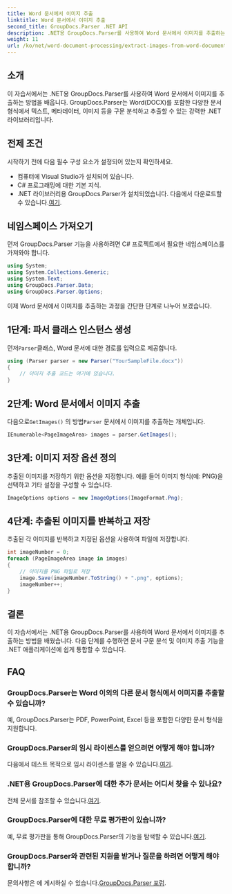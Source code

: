 ```yaml
---
title: Word 문서에서 이미지 추출
linktitle: Word 문서에서 이미지 추출
second_title: GroupDocs.Parser .NET API
description: .NET용 GroupDocs.Parser를 사용하여 Word 문서에서 이미지를 추출하는 방법을 알아보세요. 이 자습서에서는 이미지를 .NET에 통합하기 위한 단계별 지침을 제공합니다.
weight: 11
url: /ko/net/word-document-processing/extract-images-from-word-document/
---
```

## 소개
이 자습서에서는 .NET용 GroupDocs.Parser를 사용하여 Word 문서에서 이미지를 추출하는 방법을 배웁니다. GroupDocs.Parser는 Word(DOCX)를 포함한 다양한 문서 형식에서 텍스트, 메타데이터, 이미지 등을 구문 분석하고 추출할 수 있는 강력한 .NET 라이브러리입니다.
## 전제 조건
시작하기 전에 다음 필수 구성 요소가 설정되어 있는지 확인하세요.
- 컴퓨터에 Visual Studio가 설치되어 있습니다.
- C# 프로그래밍에 대한 기본 지식.
- .NET 라이브러리용 GroupDocs.Parser가 설치되었습니다. 다음에서 다운로드할 수 있습니다.[여기](https://releases.groupdocs.com/parser/net/).
## 네임스페이스 가져오기
먼저 GroupDocs.Parser 기능을 사용하려면 C# 프로젝트에서 필요한 네임스페이스를 가져와야 합니다.
```csharp
using System;
using System.Collections.Generic;
using System.Text;
using GroupDocs.Parser.Data;
using GroupDocs.Parser.Options;
```
이제 Word 문서에서 이미지를 추출하는 과정을 간단한 단계로 나누어 보겠습니다.
## 1단계: 파서 클래스 인스턴스 생성
 먼저`Parser`클래스, Word 문서에 대한 경로를 입력으로 제공합니다.
```csharp
using (Parser parser = new Parser("YourSampleFile.docx"))
{
    // 이미지 추출 코드는 여기에 있습니다.
}
```
## 2단계: Word 문서에서 이미지 추출
 다음으로`GetImages()` 의 방법`Parser` 문서에서 이미지를 추출하는 개체입니다.
```csharp
IEnumerable<PageImageArea> images = parser.GetImages();
```
## 3단계: 이미지 저장 옵션 정의
추출된 이미지를 저장하기 위한 옵션을 지정합니다. 예를 들어 이미지 형식(예: PNG)을 선택하고 기타 설정을 구성할 수 있습니다.
```csharp
ImageOptions options = new ImageOptions(ImageFormat.Png);
```
## 4단계: 추출된 이미지를 반복하고 저장
추출된 각 이미지를 반복하고 지정된 옵션을 사용하여 파일에 저장합니다.
```csharp
int imageNumber = 0;
foreach (PageImageArea image in images)
{
    // 이미지를 PNG 파일로 저장
    image.Save(imageNumber.ToString() + ".png", options);
    imageNumber++;
}
```
## 결론
이 자습서에서는 .NET용 GroupDocs.Parser를 사용하여 Word 문서에서 이미지를 추출하는 방법을 배웠습니다. 다음 단계를 수행하면 문서 구문 분석 및 이미지 추출 기능을 .NET 애플리케이션에 쉽게 통합할 수 있습니다.

## FAQ
### GroupDocs.Parser는 Word 이외의 다른 문서 형식에서 이미지를 추출할 수 있습니까?
예, GroupDocs.Parser는 PDF, PowerPoint, Excel 등을 포함한 다양한 문서 형식을 지원합니다.
### GroupDocs.Parser의 임시 라이센스를 얻으려면 어떻게 해야 합니까?
 다음에서 테스트 목적으로 임시 라이센스를 얻을 수 있습니다.[여기](https://purchase.groupdocs.com/temporary-license/).
### .NET용 GroupDocs.Parser에 대한 추가 문서는 어디서 찾을 수 있나요?
 전체 문서를 참조할 수 있습니다.[여기](https://tutorials.groupdocs.com/parser/net/).
### GroupDocs.Parser에 대한 무료 평가판이 있습니까?
 예, 무료 평가판을 통해 GroupDocs.Parser의 기능을 탐색할 수 있습니다.[여기](https://releases.groupdocs.com/).
### GroupDocs.Parser와 관련된 지원을 받거나 질문을 하려면 어떻게 해야 합니까?
 문의사항은 에 게시하실 수 있습니다.[GroupDocs.Parser 포럼](https://forum.groupdocs.com/c/parser/17).